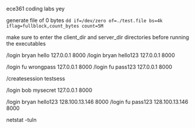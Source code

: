 ece361 coding labs yey

generate file of 0 bytes
`dd if=/dev/zero of=./test.file bs=4k iflag=fullblock,count_bytes count=5M`

make sure to enter the client_dir and server_dir directories before running the executables

/login bryan hello 127.0.0.1 8000
/login bryan hello123 127.0.0.1 8000

/login fu wrongpass 127.0.0.1 8000
/login fu pass123 127.0.0.1 8000

/createsession testsess

/login bob mysecret 127.0.0.1 8000


/login bryan hello123 128.100.13.146 8000
/login fu pass123 128.100.13.146 8000

netstat -tuln
